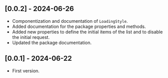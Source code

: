 ## [0.0.2] - 2024-06-26
- Componentization and documentation of `LoadingStyle`.
- Added documentation for the package properties and methods.
- Added new properties to define the initial items of the list and to disable the initial request.
- Updated the package documentation.

## [0.0.1] - 2024-06-22
- First version.
